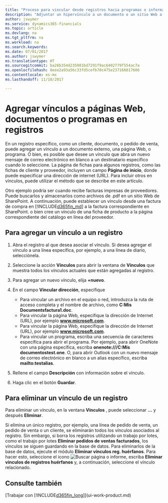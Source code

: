 ```yaml
---
title: "Proceso para vincular desde registros hacia programas o información externa | Documentos de Microsoft"
description: "Adjuntar un hipervínculo a un documento o un sitio Web a un registro específico, como un documento de cliente."
author: jswymer
ms.service: dynamics365-financials
ms.topic: article
ms.devlang: na
ms.tgt_pltfrm: na
ms.workload: na
ms.search.keywords: 
ms.date: 07/01/2017
ms.author: jswymer
ms.translationtype: HT
ms.sourcegitcommit: ba26b354d235981bd7291f9ac6402779f554ac7a
ms.openlocfilehash: 8eee2a93a56c33fd5cefb70c475e237166017606
ms.contentlocale: es-mx
ms.lasthandoff: 11/10/2017

---
```

# <a name="adding-links-to-websites-documents-or-programs-on-records"></a>Agregar vínculos a páginas Web, documentos o programas en registros
En un registro específico, como un cliente, documento, o pedido de venta, puede agregar un vínculo a un documento externo, una página Web, o programa. O bien, es posible que desee un vínculo que abra un nuevo mensaje de correo electrónico en blanco a un destinatario específico cuando lo seleccione. La página de fichas para algunos registros, como las fichas de cliente y proveedor, incluyen un campo **Página de inicio**, donde puede especificar una dirección de internet (URL). Para incluir otros en vínculos, puede utilizar el método que se describe en este artículo.

Otro ejemplo podría ser cuando recibe facturas impresas de proveedores. Puede buscarlos y almacenarlos como archivos de .pdf en un sitio Web de SharePoint. A continuación, puede establecer un vínculo desde una factura de compra en [!INCLUDE[d365fin_md](includes/d365fin_md.md)] a la factura correspondiente en SharePoint. o bien cree un vínculo de una ficha de producto a la página correspondiente del catálogo en línea del proveedor.

## <a name="to-add-a-link-on-a-record"></a>Para agregar un vínculo a un registro   

1.  Abra el registro al que desea asociar el vínculo. Si desea agregar el vínculo a una línea específica, por ejemplo, a una línea de diario, selecciónela.  

2.  Seleccione la acción **Vínculos** para abrir la ventana de **Vínculos** que muestra todos los vínculos actuales que están agregadas al registro.

3. Para agregar un nuevo vínculo, elija **+nuevo**.

4.  En el campo **Vincular dirección**, especifique

    -   Para vincular un archivo en el equipo o red, introduzca la ruta de acceso completa y el nombre de archivo, como **C:Mis Documentsfactura1.doc**.
    -   Para vincular la página Web, especifique la dirección de Internet (URL), por ejemplo **www.microsoft.com**.
    -   Para vincular la página Web, especifique la dirección de Internet (URL), por ejemplo **www.microsoft.com**.
    -   Para vincular un programa, escriba una secuencia de caracteres específica para abrir el programa. Por ejemplo, para abrir OneNote con una página específica, escriba **onenote:///C:Mis documentostest.one**. O, para abrir Outlook con un nuevo mensaje de correo electrónico en blanco a un alias específico, escriba **mailto:testalias**.  

5.  Rellene el campo **Descripción** con información sobre el vínculo.  

6.  Haga clic en el botón **Guardar**.  

## <a name="to-delete-a-link-from-a-record"></a>Para eliminar un vínculo de un registro  

Para eliminar un vínculo, en la ventana **Vínculos** , puede seleccionar **…** y después **Eliminar**.

Si elimina un único registro, por ejemplo, una línea de pedido de venta, un pedido de venta o un cliente, se eliminarán todos los vínculos asociados al registro. Sin embargo, si borra los registros utilizando un trabajo por lotes, como el trabajo por lotes **Eliminar pedidos de ventas facturados**, los vínculos se siguen guardando en la base de datos. Para eliminarlos de la base de datos, ejecute el módulo **Eliminar vínculos reg. huérfanos**. Para hacer esto, seleccione el icono ![Buscar página o informe](media/ui-search/search_small.png "icono Buscar página o informe"), escriba **Eliminar vínculos de registros huérfanos** y, a continuación, seleccione el vínculo relacionado.   

<!-- ### To run delete orphaned record links  

1.  Choose the ![Search for Page or Report](media/ui-search/search_small.png "Search for Page or Report icon") icon, enter **Data Deletion**, and then choose the related link.  

2.  On the **Data Deletion** page, choose **Tasks**, and then choose **Delete Orphaned Record Links**.  -->

## <a name="see-also"></a>Consulte también  
[Trabajar con [!INCLUDE[d365fin_long](includes/d365fin_long_md.md)]](ui-work-product.md)  

